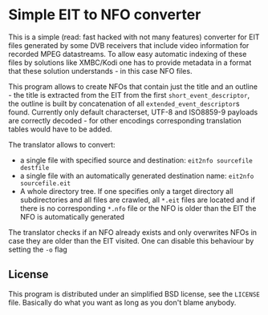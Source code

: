 # Simple EIT to NFO converter

This is a simple (read: fast hacked with not many features) converter for EIT files generated
by some DVB receivers that include video information for recorded MPEG datastreams. To allow
easy automatic indexing of these files by solutions like XMBC/Kodi one has to provide metadata
in a format that these solution understands - in this case NFO files.

This program allows to create NFOs that contain just the title and an outline - the title
is extracted from the EIT from the first `short_event_descriptor`, the outline
is built by concatenation of all `extended_event_descriptor`s found. Currently only
default characterset, UTF-8 and ISO8859-9 payloads are correctly decoded - for other encodings
corresponding translation tables would have to be added.

The translator allows to convert:

* a single file with specified source and destination: `eit2nfo sourcefile destfile`
* a single file with an automatically generated destination name: `eit2nfo sourcefile.eit`
* A whole directory tree. If one specifies only a target directory all subdirectories and all files are crawled, all `*.eit` files are located and if there is no corresponding `*.nfo` file or the NFO is older than the EIT the NFO is automatically generated

The translator checks if an NFO already exists and only overwrites NFOs in case they are older than the EIT visited. One can disable this behaviour by setting the `-o` flag

## License

This program is distributed under an simplified BSD license, see the `LICENSE` file. Basically do what you want as long as you don't blame anybody.
